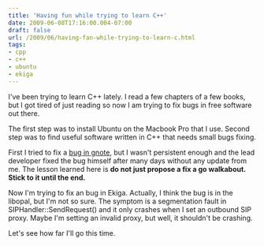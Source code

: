 ```yaml
---
title: 'Having fun while trying to learn C++'
date: 2009-06-08T17:16:00.004-07:00
draft: false
url: /2009/06/having-fan-while-trying-to-learn-c.html
tags: 
- cpp
- c++
- ubuntu
- ekiga
---
```


I've been trying to learn C++ lately. I read a few chapters of a few books, but I got tired of just reading so now I am trying to fix bugs in free software out there.  
  
The first step was to install Ubuntu on the Macbook Pro that I use. Second step was to find useful software written in C++ that needs small bugs fixing.  
  
First I tried to fix a [bug in gnote](http://bugzilla.gnome.org/show_bug.cgi?id=581080), but I wasn't persistent enough and the lead developer fixed the bug himself after many days without any update from me. The lesson learned here is **do not just propose a fix a go walkabout. Stick to it until the end.**  
  
Now I'm trying to fix an bug in Ekiga. Actually, I think the bug is in the libopal, but I'm not so sure. The symptom is a segmentation fault in SIPHandler::SendRequest() and it only crashes when I set an outbound SIP proxy. Maybe I'm setting an invalid proxy, but well, it shouldn't be crashing.  
  
Let's see how far I'll go this time.
